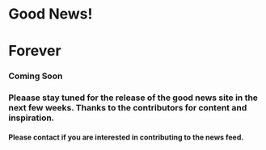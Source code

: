 <!-- ---
title: GoodNews
date: 2023-08-04 12:18:00 +/-0800
categories: [github, news, website]
tags: [news, coming soon]
--- -->

# Good News! 
# Forever

### Coming Soon

### Pleaase stay tuned for the release of the good news site in the next few weeks. Thanks to the contributors for content and inspiration.

#### Please contact if you are interested in contributing to the news feed.
